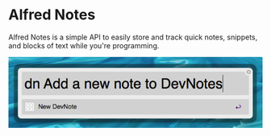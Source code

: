 # Alfred Notes

Alfred Notes is a simple API to easily store and track quick notes, snippets, and blocks of
text while you're programming.

![Adding a new note via alfred is easy!](./screenshots/alfred-dev-notes.png)
